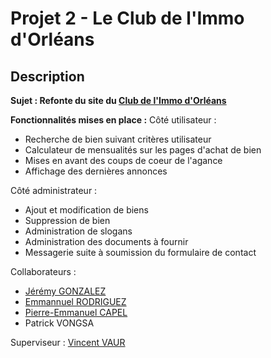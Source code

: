 # Projet 2 - Le Club de l'Immo d'Orléans

## Description
**Sujet : Refonte du site du [Club de l'Immo d'Orléans](https://orleans.leclubdelimmo.fr/)**

**Fonctionnalités mises en place :**
Côté utilisateur :
- Recherche de bien suivant critères utilisateur
- Calculateur de mensualités sur les pages d'achat de bien
- Mises en avant des coups de coeur de l'agance
- Affichage des dernières annonces

Côté administrateur :
- Ajout et modification de biens
- Suppression de bien
- Administration de slogans
- Administration des documents à fournir
- Messagerie suite à soumission du formulaire de contact

Collaborateurs :
- [Jérémy GONZALEZ](https://github.com/JeremyGonzalez31)
- [Emmannuel RODRIGUEZ](https://github.com/Emmanuel-RODRIGUEZ-31)
- [Pierre-Emmanuel CAPEL](https://github.com/PierreCapel)
- Patrick VONGSA

Superviseur :
[Vincent VAUR](https://github.com/vincent-vaur)
